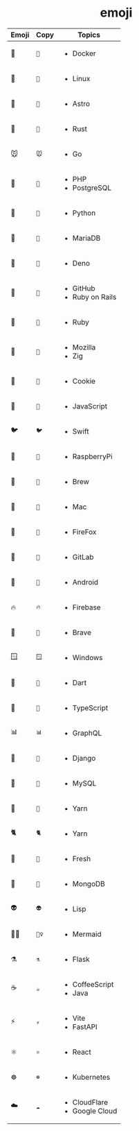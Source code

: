 <h1 align="center">emoji</h1>

<table>
<thead>
<tr>
<th>Emoji</th>
<th>Copy</th>
<th>Topics</th>
</tr>
</thead>
<tr>
<td>🐳</td>
<td>

```
🐳
```

</td>
<td><ul>
<li>Docker</li>
</td></ul>
</tr><tr></tr>
<tr>
<td>🐧</td>
<td>

```
🐧
```

</td>
<td><ul>
<li>Linux</li>
</td></ul>
</tr><tr></tr>
<tr>
<td>🚀</td>
<td>

```
🚀
```

</td>
<td><ul>
<li>Astro</li>
</td></ul>
</tr><tr></tr>
<tr>
<td>🦀</td>
<td>

```
🦀
```

</td>
<td><ul>
<li>Rust</li>
</td></ul>
</tr><tr></tr>
<tr>
<td>🐭</td>
<td>

```
🐭
```

</td>
<td><ul>
<li>Go</li>
</td></ul>
</tr><tr></tr>
<tr>
<td>🐘</td>
<td>

```
🐘
```

</td>
<td><ul>
<li>PHP</li>
<li>PostgreSQL</li>
</td></ul>
</tr><tr></tr>
<tr>
<td>🐍</td>
<td>

```
🐍
```

</td>
<td><ul>
<li>Python</li>
</td></ul>
</tr><tr></tr>
<tr>
<td>🦭</td>
<td>

```
🦭
```

</td>
<td><ul>
<li>MariaDB</li>
</td></ul>
</tr><tr></tr>
<tr>
<td>🦕</td>
<td>

```
🦕
```

</td>
<td><ul>
<li>Deno</li>
</td></ul>
</tr><tr></tr>
<tr>
<td>🐙</td>
<td>

```
🐙
```

</td>
<td><ul>
<li>GitHub</li>
<li>Ruby on Rails</li>
</td></ul>
</tr><tr></tr>
<tr>
<td>💎</td>
<td>

```
💎
```

</td>
<td><ul>
<li>Ruby</li>
</td></ul>
</tr><tr></tr>
<tr>
<td>🦖</td>
<td>

```
🦖
```

</td>
<td><ul>
<li>Mozilla</li>
<li>Zig</li>
</td></ul>
</tr><tr></tr>
<tr>
<td>🍪</td>
<td>

```
🍪
```

</td>
<td><ul>
<li>Cookie</li>
</td></ul>
</tr><tr></tr>
<tr>
<td>🦏</td>
<td>

```
🦏
```

</td>
<td><ul>
<li>JavaScript</li>
</td></ul>
</tr><tr></tr>
<tr>
<td>🐦</td>
<td>

```
🐦
```

</td>
<td><ul>
<li>Swift</li>
</td></ul>
</tr><tr></tr>
<tr>
<td>🥧</td>
<td>

```
🥧
```

</td>
<td><ul>
<li>RaspberryPi</li>
</td></ul>
</tr><tr></tr>
<tr>
<td>🍺</td>
<td>

```
🍺
```

</td>
<td><ul>
<li>Brew</li>
</td></ul>
</tr><tr></tr>
<tr>
<td>🍎</td>
<td>

```
🍎
```

</td>
<td><ul>
<li>Mac</li>
</td></ul>
</tr><tr></tr>
<tr>
<td>🦊</td>
<td>

```
🦊
```

</td>
<td><ul>
<li>FireFox</li>
</td></ul>
</tr><tr></tr>
<tr>
<td>🦝</td>
<td>

```
🦝
```

</td>
<td><ul>
<li>GitLab</li>
</td></ul>
</tr><tr></tr>
<tr>
<td>🤖</td>
<td>

```
🤖
```

</td>
<td><ul>
<li>Android</li>
</td></ul>
</tr><tr></tr>
<tr>
<td>🔥</td>
<td>

```
🔥
```

</td>
<td><ul>
<li>Firebase</li>
</td></ul>
</tr><tr></tr>
<tr>
<td>🦁</td>
<td>

```
🦁
```

</td>
<td><ul>
<li>Brave</li>
</td></ul>
</tr><tr></tr>
<tr>
<td>🪟</td>
<td>

```
🪟
```

</td>
<td><ul>
<li>Windows</li>
</td></ul>
</tr><tr></tr>
<tr>
<td>🎯</td>
<td>

```
🎯
```

</td>
<td><ul>
<li>Dart</li>
</td></ul>
</tr><tr></tr>
<tr>
<td>🦌</td>
<td>

```
🦌
```

</td>
<td><ul>
<li>TypeScript</li>
</td></ul>
</tr><tr></tr>
<tr>
<td>📊</td>
<td>

```
📊
```

</td>
<td><ul>
<li>GraphQL</li>
</td></ul>
</tr><tr></tr>
<tr>
<td>🎸</td>
<td>

```
🎸
```

</td>
<td><ul>
<li>Django</li>
</td></ul>
</tr><tr></tr>
<tr>
<td>🐬</td>
<td>

```
🐬
```

</td>
<td><ul>
<li>MySQL</li>
</td></ul>
</tr><tr></tr>
<tr>
<td>🧶</td>
<td>

```
🧶
```

</td>
<td><ul>
<li>Yarn</li>
</td></ul>
</tr><tr></tr>
<tr>
<td>🐈</td>
<td>

```
🐈
```

</td>
<td><ul>
<li>Yarn</li>
</td></ul>
</tr><tr></tr>
<tr>
<td>🍋</td>
<td>

```
🍋
```

</td>
<td><ul>
<li>Fresh</li>
</td></ul>
</tr><tr></tr>
<tr>
<td>🍃</td>
<td>

```
🍃
```

</td>
<td><ul>
<li>MongoDB</li>
</td></ul>
</tr><tr></tr>
<tr>
<td>👽</td>
<td>

```
👽
```

</td>
<td><ul>
<li>Lisp</li>
</td></ul>
</tr><tr></tr>
<tr>
<td>🧜‍♀️</td>
<td>

```
🧜‍♀️
```

</td>
<td><ul>
<li>Mermaid</li>
</td></ul>
</tr><tr></tr>
<tr>
<td>⚗️</td>
<td>

```
⚗️
```

</td>
<td><ul>
<li>Flask</li>
</td></ul>
</tr><tr></tr>
<tr>
<td>☕</td>
<td>

```
☕
```

</td>
<td><ul>
<li>CoffeeScript</li>
<li>Java</li>
</td></ul>
</tr><tr></tr>
<tr>
<td>⚡️</td>
<td>

```
⚡️
```

</td>
<td><ul>
<li>Vite</li>
<li>FastAPI</li>
</td></ul>
</tr><tr></tr>
<tr>
<td>⚛️</td>
<td>

```
⚛️
```

</td>
<td><ul>
<li>React</li>
</td></ul>
</tr><tr></tr>
<tr>
<td>☸️</td>
<td>

```
☸️
```

</td>
<td><ul>
<li>Kubernetes</li>
</td></ul>
</tr><tr></tr>
<tr>
<td>☁️</td>
<td>

```
☁️
```

</td>
<td><ul>
<li>CloudFlare</li>
<li>Google Cloud</li>
</td></ul>
</tr><tr></tr>
</table>
